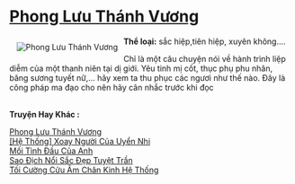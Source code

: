 <a href="https://utruyen.com/truyen/phong-luu-thanh-vuong/17610/" title="Phong Lưu Thánh Vương"><h1>Phong Lưu Thánh Vương</h1></a><div style="display:table"><img align="right" style="float: left; padding: 10px;" src="https://utruyen.com/images/story/200x260/phong-luu-thanh-vuong.jpg" alt="Phong Lưu Thánh Vương"><b>Thể loại:</b> sắc hiệp,tiên hiệp, xuyên không....<p></p>Chỉ là một câu chuyện nói về hành trình liệp diễm của một thanh niên tại dị giới. Yêu tinh mị cốt, thục phụ phu nhân, băng sương tuyết nữ,... hãy xem ta thu phục các ngươi như thế nào. Đây là công pháp ma đạo cho nên hãy cân nhắc trước khi đọc</div><p><br><b>Truyện Hay Khác :</b></p><a href="https://utruyen.com/truyen/phong-luu-thanh-vuong/17610/" alt="Phong Lưu Thánh Vương">Phong Lưu Thánh Vương</a><br/><a href="https://utruyen.com/truyen/he-thong-xoay-nguoi-cua-uyen-nhi/19525/" alt="[Hệ Thống] Xoay Người Của Uyển Nhi">[Hệ Thống] Xoay Người Của Uyển Nhi</a><br/><a href="https://github.com/quanluxury/ngontinh_top100/tree/master/truyenhay/19374" alt="Mối Tình Đầu Của Anh">Mối Tình Đầu Của Anh</a><br/><a href="https://github.com/quanluxury/ngontinh_top100/tree/master/truyenhay/19200" alt="Sao Địch Nổi Sắc Đẹp Tuyệt Trần">Sao Địch Nổi Sắc Đẹp Tuyệt Trần</a><br/><a href="https://images.google.td/url?q=https%3A%2F%2Futruyen.com%2Ftruyen%2Ftoi-cuong-cuu-am-chan-kinh-he-thong%2F19105%2F" alt="Tối Cường Cửu Âm Chân Kinh Hệ Thống">Tối Cường Cửu Âm Chân Kinh Hệ Thống</a><br/>